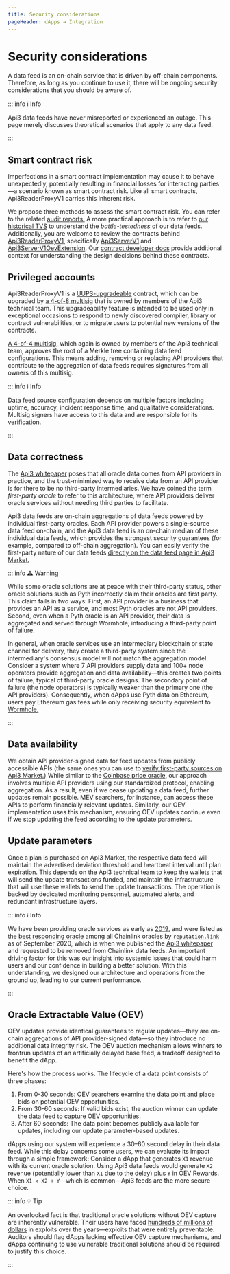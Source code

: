 ```yaml
---
title: Security considerations
pageHeader: dApps → Integration
---
```


<PageHeader/>

# Security considerations

A data feed is an on-chain service that is driven by off-chain components.
Therefore, as long as you continue to use it, there will be ongoing security considerations that you should be aware of.

::: info ℹ️ Info

Api3 data feeds have never misreported or experienced an outage.
This page merely discusses theoretical scenarios that apply to any data feed.

:::

## Smart contract risk

Imperfections in a smart contract implementation may cause it to behave unexpectedly, potentially resulting in financial losses for interacting parties—a scenario known as smart contract risk.
Like all smart contracts, Api3ReaderProxyV1 carries this inherent risk.

We propose three methods to assess the smart contract risk.
You can refer to the related [audit reports.](https://github.com/api3dao/contracts?tab=readme-ov-file#security)
A more practical approach is to refer to [our historical TVS](https://defillama.com/oracles/API3) to understand the _battle-testedness_ of our data feeds.
Additionally, you are welcome to review the contracts behind [Api3ReaderProxyV1](/dapps/integration/contract-integration.md#api3readerproxyv1), specifically [Api3ServerV1](https://github.com/api3dao/contracts/blob/main/contracts/api3-server-v1/Api3ServerV1.sol) and [Api3ServerV1OevExtension](https://github.com/api3dao/contracts/blob/main/contracts/api3-server-v1/Api3ServerV1OevExtension.sol).
Our [contract developer docs](https://github.com/api3dao/contracts/tree/main/docs) provide additional context for understanding the design decisions behind these contracts.

## Privileged accounts

Api3ReaderProxyV1 is a [UUPS-upgradeable](https://eips.ethereum.org/EIPS/eip-1822) contract, which can be upgraded by [a 4-of-8 multisig](https://github.com/api3dao/contracts/blob/main/data/manager-multisig-metadata.json#L2) that is owned by members of the Api3 technical team.
This upgradeability feature is intended to be used only in exceptional occasions to respond to newly discovered compiler, library or contract vulnerabilities, or to migrate users to potential new versions of the contracts.

[A 4-of-4 multisig,](https://github.com/api3dao/contracts/blob/main/data/dapi-management-metadata.json#L2) which again is owned by members of the Api3 technical team, approves the root of a Merkle tree containing data feed configurations.
This means adding, removing or replacing API providers that contribute to the aggregation of data feeds requires signatures from all owners of this multisig.

::: info ℹ️ Info

Data feed source configuration depends on multiple factors including uptime, accuracy, incident response time, and qualitative considerations.
Multisig signers have access to this data and are responsible for its verification.

:::

## Data correctness

The [Api3 whitepaper](https://github.com/api3dao/api3-whitepaper) poses that all oracle data comes from API providers in practice, and the trust-minimized way to receive data from an API provider is for there to be no third-party intermediaries.
We have coined the term _first-party oracle_ to refer to this architecture, where API providers deliver oracle services without needing third parties to facilitate.

Api3 data feeds are on-chain aggregations of data feeds powered by individual first-party oracles.
Each API provider powers a single-source data feed on-chain, and the Api3 data feed is an on-chain median of these individual data feeds, which provides the strongest security guarantees (for example, compared to off-chain aggregation).
You can easily verify the first-party nature of our data feeds [directly on the data feed page in Api3 Market.](/dapps/integration/index.md#verifying-first-party-sources)

::: info ⚠️ Warning

While some oracle solutions are at peace with their third-party status, other oracle solutions such as Pyth incorrectly claim their oracles are first party.
This claim fails in two ways:
First, an API provider is a business that provides an API as a service, and most Pyth oracles are not API providers.
Second, even when a Pyth oracle is an API provider, their data is aggregated and served through Wormhole, introducing a third-party point of failure.

In general, when oracle services use an intermediary blockchain or state channel for delivery, they create a third-party system since the intermediary's consensus model will not match the aggregation model.
Consider a system where 7 API providers supply data and 100+ node operators provide aggregation and data availability—this creates two points of failure, typical of third-party oracle designs.
The secondary point of failure (the node operators) is typically weaker than the primary one (the API providers).
Consequently, when dApps use Pyth data on Ethereum, users pay Ethereum gas fees while only receiving security equivalent to [Wormhole.](https://www.google.com/search?q=wormhole+down+%22pyth%22)

:::

## Data availability

We obtain API provider-signed data for feed updates from publicly accessible APIs (the same ones you can use to [verify first-party sources on Api3 Market.](/dapps/integration/index.md#verifying-first-party-sources))
While similar to the [Coinbase price oracle](https://www.coinbase.com/blog/introducing-the-coinbase-price-oracle), our approach involves multiple API providers using our standardized protocol, enabling aggregation.
As a result, even if we cease updating a data feed, further updates remain possible.
MEV searchers, for instance, can access these APIs to perform financially relevant updates.
Similarly, our OEV implementation uses this mechanism, ensuring OEV updates continue even if we stop updating the feed according to the update parameters.

## Update parameters

Once a plan is purchased on Api3 Market, the respective data feed will maintain the advertised deviation threshold and heartbeat interval until plan expiration.
This depends on the Api3 technical team to keep the wallets that will send the update transactions funded, and maintain the infrastructure that will use these wallets to send the update transactions.
The operation is backed by dedicated monitoring personnel, automated alerts, and redundant infrastructure layers.

::: info ℹ️ Info

We have been providing oracle services as early as [2019](https://etherscan.io/txs?a=0x78e76126719715eddf107cd70f3a31dddf31f85a&p=1029), and were listed as the [best responding oracle](/assets/reputation-link.CxhU2iIj.png) among all Chainlink oracles by [`reputation.link`](https://www.google.com/search?q=%22reputation.link%22+chainlink) as of September 2020, which is when we published the [Api3 whitepaper](https://github.com/api3dao/api3-whitepaper) and requested to be removed from Chainlink data feeds.
An important driving factor for this was our insight into systemic issues that could harm users and our confidence in building a better solution.
With this understanding, we designed our architecture and operations from the ground up, leading to our current performance.

<img src="./images/reputation-link.png" style="display: none;">

:::

## Oracle Extractable Value (OEV)

OEV updates provide identical guarantees to regular updates—they are on-chain aggregations of API provider-signed data—so they introduce no additional data integrity risk.
The OEV auction mechanism allows winners to frontrun updates of an artificially delayed base feed, a tradeoff designed to benefit the dApp.

Here's how the process works.
The lifecycle of a data point consists of three phases:

1. From 0-30 seconds: OEV searchers examine the data point and place bids on potential OEV opportunities.
2. From 30-60 seconds: If valid bids exist, the auction winner can update the data feed to capture OEV opportunities.
3. After 60 seconds: The data point becomes publicly available for updates, including our update parameter-based updates.

dApps using our system will experience a 30–60 second delay in their data feed.
While this delay concerns some users, we can evaluate its impact through a simple framework:
Consider a dApp that generates `X1` revenue with its current oracle solution.
Using Api3 data feeds would generate `X2` revenue (potentially lower than `X1` due to the delay) plus `Y` in OEV Rewards.
When `X1 < X2 + Y`—which is common—Api3 feeds are the more secure choice.

::: info 💡 Tip

An overlooked fact is that traditional oracle solutions without OEV capture are inherently vulnerable.
Their users have faced [hundreds of millions of dollars](https://members.delphidigital.io/reports/api3-the-state-of-oev) in exploits over the years—exploits that were entirely preventable.
Auditors should flag dApps lacking effective OEV capture mechanisms, and dApps continuing to use vulnerable traditional solutions should be required to justify this choice.

:::
